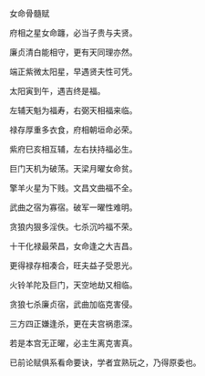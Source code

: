 女命骨髓赋

府相之星女命躔，必当子贵与夫贤。

廉贞清白能相守，更有天同理亦然。

端正紫微太阳星，早遇贤夫性可凭。

太阳寅到午，遇吉终是福。

左辅天魁为福寿，右弼天相福来临。

禄存厚重多衣食，府相朝垣命必荣。

紫府巳亥相互辅，左右扶持福必生。

巨门天机为破荡。天梁月曜女命贫。

擎羊火星为下贱。文昌文曲福不全。

武曲之宿为寡宿。破军一曜性难明。

贪狼内狠多淫佚。七杀沉吟福不荣。

十干化禄最荣昌，女命逢之大吉昌。

更得禄存相凑合，旺夫益子受恩光。

火铃羊陀及巨门，天空地劫又相临。

贪狼七杀廉贞宿，武曲加临克害侵。

三方四正嫌逢杀，更在夫宫祸患深。

若是本宫无正曜，必主生离克害真。

已前论赋俱系看命要诀，学者宜熟玩之，乃得原委也。

